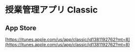 # 授業管理アプリ Classic

## App Store

[https://itunes.apple.com/us/app/classic/id1381192762?mt=8](https://itunes.apple.com/us/app/classic/id1381192762?mt=8)
